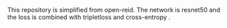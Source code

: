This repository is simplified from open-reid. The network is resnet50 and the loss is combined with  tripletloss and cross-entropy . 